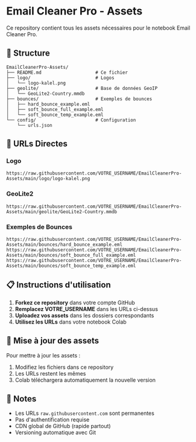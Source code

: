 # Email Cleaner Pro - Assets

Ce repository contient tous les assets nécessaires pour le notebook Email Cleaner Pro.

## 📁 Structure

```
EmailCleanerPro-Assets/
├── README.md                    # Ce fichier
├── logo/                        # Logos
│   └── logo-kalel.png
├── geolite/                     # Base de données GeoIP
│   └── GeoLite2-Country.mmdb
├── bounces/                     # Exemples de bounces
│   ├── hard_bounce_example.eml
│   ├── soft_bounce_full_example.eml
│   └── soft_bounce_temp_example.eml
└── config/                      # Configuration
    └── urls.json
```

## 🔗 URLs Directes

### Logo
```
https://raw.githubusercontent.com/VOTRE_USERNAME/EmailCleanerPro-Assets/main/logo/logo-kalel.png
```

### GeoLite2
```
https://raw.githubusercontent.com/VOTRE_USERNAME/EmailCleanerPro-Assets/main/geolite/GeoLite2-Country.mmdb
```

### Exemples de Bounces
```
https://raw.githubusercontent.com/VOTRE_USERNAME/EmailCleanerPro-Assets/main/bounces/hard_bounce_example.eml
https://raw.githubusercontent.com/VOTRE_USERNAME/EmailCleanerPro-Assets/main/bounces/soft_bounce_full_example.eml
https://raw.githubusercontent.com/VOTRE_USERNAME/EmailCleanerPro-Assets/main/bounces/soft_bounce_temp_example.eml
```

## 📋 Instructions d'utilisation

1. **Forkez ce repository** dans votre compte GitHub
2. **Remplacez VOTRE_USERNAME** dans les URLs ci-dessus
3. **Uploadez vos assets** dans les dossiers correspondants
4. **Utilisez les URLs** dans votre notebook Colab

## 🔄 Mise à jour des assets

Pour mettre à jour les assets :
1. Modifiez les fichiers dans ce repository
2. Les URLs restent les mêmes
3. Colab téléchargera automatiquement la nouvelle version

## 📝 Notes

- Les URLs `raw.githubusercontent.com` sont permanentes
- Pas d'authentification requise
- CDN global de GitHub (rapide partout)
- Versioning automatique avec Git
